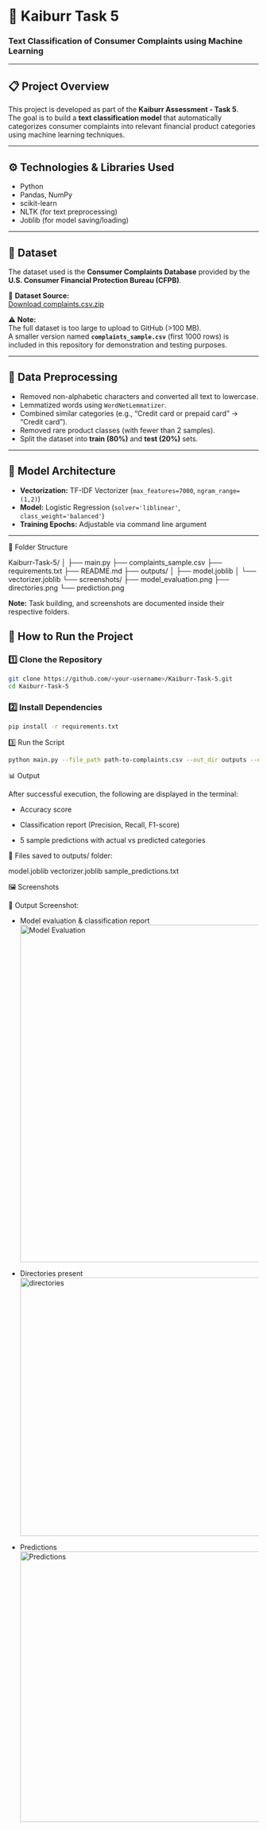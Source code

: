 # 🧠 Kaiburr Task 5  
### Text Classification of Consumer Complaints using Machine Learning  

---

## 📋 Project Overview  

This project is developed as part of the **Kaiburr Assessment - Task 5**.  
The goal is to build a **text classification model** that automatically categorizes consumer complaints into relevant financial product categories using machine learning techniques.

---

## ⚙️ Technologies & Libraries Used  

- Python  
- Pandas, NumPy  
- scikit-learn  
- NLTK (for text preprocessing)  
- Joblib (for model saving/loading)  

---

## 🧾 Dataset  

The dataset used is the **Consumer Complaints Database** provided by the **U.S. Consumer Financial Protection Bureau (CFPB)**.  

📂 **Dataset Source:**  
[Download complaints.csv.zip](https://files.consumerfinance.gov/ccdb/complaints.csv.zip)

⚠️ **Note:**  
The full dataset is too large to upload to GitHub (>100 MB).  
A smaller version named **`complaints_sample.csv`** (first 1000 rows) is included in this repository for demonstration and testing purposes.

---


## 🧹 Data Preprocessing  

- Removed non-alphabetic characters and converted all text to lowercase.  
- Lemmatized words using `WordNetLemmatizer`.  
- Combined similar categories (e.g., “Credit card or prepaid card” → “Credit card”).  
- Removed rare product classes (with fewer than 2 samples).  
- Split the dataset into **train (80%)** and **test (20%)** sets.  

---

## 🧠 Model Architecture  

- **Vectorization:** TF-IDF Vectorizer (`max_features=7000`, `ngram_range=(1,2)`)  
- **Model:** Logistic Regression (`solver='liblinear'`, `class_weight='balanced'`)  
- **Training Epochs:** Adjustable via command line argument  

---

📂 Folder Structure

Kaiburr-Task-5/
│
├── main.py
├── complaints_sample.csv
├── requirements.txt
├── README.md
├── outputs/
│   ├── model.joblib
│   └── vectorizer.joblib
└── screenshots/
    ├── model_evaluation.png
    ├── directories.png
    └── prediction.png

**Note:** Task building, and screenshots are documented inside their respective folders.

## 🚀 How to Run the Project  

### 1️⃣ Clone the Repository
```bash
git clone https://github.com/<your-username>/Kaiburr-Task-5.git
cd Kaiburr-Task-5
```
### 2️⃣ Install Dependencies
```bash
pip install -r requirements.txt
```

3️⃣ Run the Script
```bash
python main.py --file_path path-to-complaints.csv --out_dir outputs --epochs 3 --max_rows 1000
```

📊 Output

After successful execution, the following are displayed in the terminal:

* Accuracy score

* Classification report (Precision, Recall, F1-score)

* 5 sample predictions with actual vs predicted categories

💾 Files saved to outputs/ folder:

model.joblib
vectorizer.joblib
sample_predictions.txt


🖼️ Screenshots

📸 Output Screenshot:
* Model evaluation & classification report
  <img width="1013" height="679" alt="Model Evaluation" src="https://github.com/user-attachments/assets/391c985d-c181-4c63-8709-fca4d35d4422" />
  
* Directories present
  <img width="963" height="520" alt="directories" src="https://github.com/user-attachments/assets/548287cd-abb2-4450-8342-fa5a6de3eb1e" />

* Predictions
  <img width="1018" height="545" alt="Predictions" src="https://github.com/user-attachments/assets/49a7607b-abf5-4787-b131-407939413cce" />






